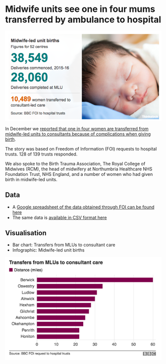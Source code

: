 # Midwife units see one in four mums transferred by ambulance to hospital

![](https://raw.githubusercontent.com/BBC-Data-Unit/midwife-led-units/master/MLU%20infographic.png)

In December we [reported that one in four women are transferred from midwife-led units to consultants because of complications when giving birth](http://www.bbc.co.uk/news/uk-england-37471091).

The story was based on Freedom of Information (FOI) requests to hospital trusts. 128 of 139 trusts responded. 

We also spoke to the Birth Trauma Association, The Royal College of Midwives (RCM), the head of midwifery at Northumbria Healthcare NHS Foundation Trust, NHS England, and a number of women who had given birth in midwife-led units.

## Data

* A [Google spreadsheet of the data obtained through FOI can be found here](https://docs.google.com/spreadsheets/d/1kxqDkNrrEyZFmUZiPqxW_gH4iYCDnf6Hkge5S1oglvg/edit#gid=0)
* The same data is [available in CSV format here](https://github.com/BBC-Data-Unit/midwife-led-units/blob/master/Midwife-led%20units%20BBC%20investigation.csv)

## Visualisation

* Bar chart: Transfers from MLUs to consultant care
* Infographic: Midwife-led unit births

![](https://raw.githubusercontent.com/BBC-Data-Unit/midwife-led-units/master/Transfers%20from%20MLUs%20to%20consultant%20care.png)
